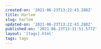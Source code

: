 ```yaml
---
created-on: '2021-06-23T13:22:43.288Z'
title: Harlem
slug: harlem
updated-on: '2021-06-23T13:22:43.288Z'
published-on: '2021-06-23T13:31:51.577Z'
layout: '[tags].html'
tags: tags
---
```



